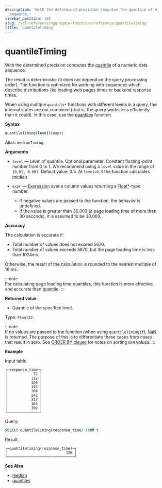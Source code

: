 ```yaml
---
description: 'With the determined precision computes the quantile of a numeric data
  sequence.'
sidebar_position: 180
slug: /sql-reference/aggregate-functions/reference/quantiletiming
title: 'quantileTiming'
---
```


# quantileTiming

With the determined precision computes the [quantile](https://en.wikipedia.org/wiki/Quantile) of a numeric data sequence.

The result is deterministic (it does not depend on the query processing order). The function is optimized for working with sequences which describe distributions like loading web pages times or backend response times.

When using multiple `quantile*` functions with different levels in a query, the internal states are not combined (that is, the query works less efficiently than it could). In this case, use the [quantiles](../../../sql-reference/aggregate-functions/reference/quantiles.md#quantiles) function.

**Syntax**

``` sql
quantileTiming(level)(expr)
```

Alias: `medianTiming`.

**Arguments**

- `level` — Level of quantile. Optional parameter. Constant floating-point number from 0 to 1. We recommend using a `level` value in the range of `[0.01, 0.99]`. Default value: 0.5. At `level=0.5` the function calculates [median](https://en.wikipedia.org/wiki/Median).

- `expr` — [Expression](/sql-reference/syntax#expressions) over a column values returning a [Float\*](../../../sql-reference/data-types/float.md)-type number.

    - If negative values are passed to the function, the behavior is undefined.
    - If the value is greater than 30,000 (a page loading time of more than 30 seconds), it is assumed to be 30,000.

**Accuracy**

The calculation is accurate if:

- Total number of values does not exceed 5670.
- Total number of values exceeds 5670, but the page loading time is less than 1024ms.

Otherwise, the result of the calculation is rounded to the nearest multiple of 16 ms.

:::note    
For calculating page loading time quantiles, this function is more effective and accurate than [quantile](/sql-reference/aggregate-functions/reference/quantile).
:::

**Returned value**

- Quantile of the specified level.

Type: `Float32`.

:::note    
If no values are passed to the function (when using `quantileTimingIf`), [NaN](/sql-reference/data-types/float#nan-and-inf) is returned. The purpose of this is to differentiate these cases from cases that result in zero. See [ORDER BY clause](/sql-reference/statements/select/order-by) for notes on sorting `NaN` values.
:::

**Example**

Input table:

``` text
┌─response_time─┐
│            72 │
│           112 │
│           126 │
│           145 │
│           104 │
│           242 │
│           313 │
│           168 │
│           108 │
└───────────────┘
```

Query:

``` sql
SELECT quantileTiming(response_time) FROM t
```

Result:

``` text
┌─quantileTiming(response_time)─┐
│                           126 │
└───────────────────────────────┘
```

**See Also**

- [median](/sql-reference/aggregate-functions/reference/median)
- [quantiles](../../../sql-reference/aggregate-functions/reference/quantiles.md#quantiles)
